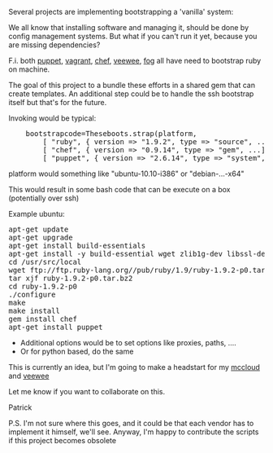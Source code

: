 Several projects are implementing bootstrapping a 'vanilla' system:

We all know that installing software and managing it, should be done by config management systems.
But what if you can't run it yet, because you are missing dependencies?

F.i. both [puppet](http://puppetlabs.com), [vagrant](http://vagrantup.com), [chef](http://opscode.com), [veewee](http://github.com/jedi4ever/veewee), [fog](http://github.com/geemus/fog) all have need to bootstrap ruby on machine. 

The goal of this project to a bundle these efforts in a shared gem that can create templates.
An additional step could be to handle the ssh bootstrap itself but that's for the future.

Invoking would be typical:
<pre>
	bootstrapcode=Theseboots.strap(platform,
		[ "ruby", { version => "1.9.2", type => "source", ... ],
		[ "chef", { version => "0.9.14", type => "gem", ...],
		[ "puppet", { version => "2.6.14", type => "system", ...],
</pre>

platform would something like "ubuntu-10.10-i386" or "debian-...-x64"

This would result in some bash code that can be execute on a box (potentially over ssh)

Example ubuntu:
<pre>
apt-get update
apt-get upgrade
apt-get install build-essentials
apt-get install -y build-essential wget zlib1g-dev libssl-dev libffi-dev
cd /usr/src/local
wget ftp://ftp.ruby-lang.org//pub/ruby/1.9/ruby-1.9.2-p0.tar.bz2
tar xjf ruby-1.9.2-p0.tar.bz2
cd ruby-1.9.2-p0
./configure
make
make install
gem install chef
apt-get install puppet
</pre>

- Additional options would be to set options like proxies, paths, ....
- Or for python based, do the same

This is currently an idea, but I'm going to make a headstart for my [mccloud](http://github.com/jedi4ever/mccloud) and [veewee](http://github.com/jedi4ever/veewee)

Let me know if you want to collaborate on this. 

Patrick

P.S.  I'm not sure where this goes, and it could be that each vendor has to implement it himself, we'll see. Anyway, I'm happy to contribute the scripts if this project becomes obsolete
